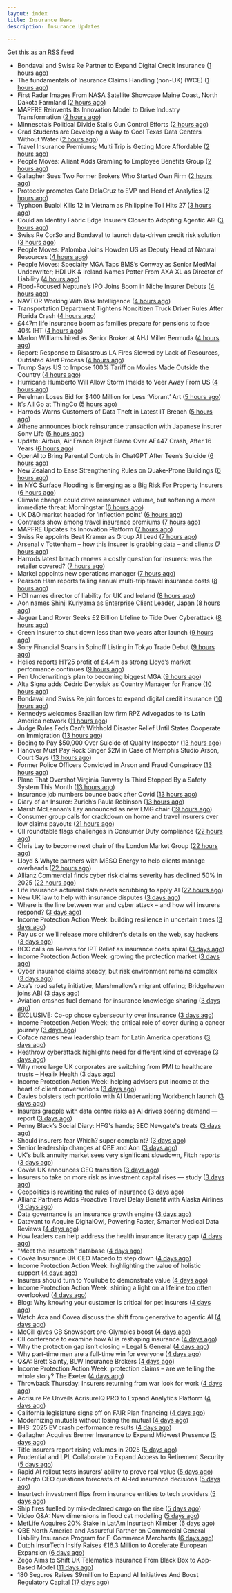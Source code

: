 ```yaml
---
layout: index
title: Insurance News
description: Insurance Updates

---
```


[Get this as an RSS feed](/insurance.rss)

<!-- news_marker starts -->
- Bondaval and Swiss Re Partner to Expand Digital Credit Insurance ([1 hours ago](https://www.insurtechinsights.com/bondaval-and-swiss-re-partner-to-expand-digital-credit-insurance/))
- The fundamentals of Insurance Claims Handling (non-UK) (WCE) ([1 hours ago](https://www.insurancebusinessmag.com/uk/guides/the-fundamentals-of-insurance-claims-handling-nonuk-wce-551320.aspx))
- First Radar Images From NASA Satellite Showcase Maine Coast, North Dakota Farmland ([2 hours ago](https://www.insurancejournal.com/news/midwest/2025/09/29/840964.htm))
- MAPFRE Reinvents Its Innovation Model to Drive Industry Transformation ([2 hours ago](https://www.insurtechinsights.com/mapfre-reinvents-its-innovation-model-to-drive-industry-transformation/))
- Minnesota’s Political Divide Stalls Gun Control Efforts ([2 hours ago](https://www.insurancejournal.com/news/midwest/2025/09/29/840959.htm))
- Grad Students are Developing a Way to Cool Texas Data Centers Without Water ([2 hours ago](https://www.insurancejournal.com/news/southcentral/2025/09/29/840953.htm))
- Travel Insurance Premiums; Multi Trip is Getting More Affordable ([2 hours ago](https://insurance-edge.net/2025/09/29/travel-insurance-premiums-multi-trip-is-getting-more-affordable/))
- People Moves: Alliant Adds Gramling to Employee Benefits Group ([2 hours ago](https://www.insurancejournal.com/news/southcentral/2025/09/29/840950.htm))
- Gallagher Sues Two Former Brokers Who Started Own Firm ([2 hours ago](https://www.insurancejournal.com/news/east/2025/09/29/840943.htm))
- Protecdiv promotes Cate DelaCruz to EVP and Head of Analytics ([2 hours ago](https://www.reinsurancene.ws/protecdiv-promotes-cate-delacruz-to-evp-and-head-of-analytics/))
- Typhoon Bualoi Kills 12 in Vietnam as Philippine Toll Hits 27 ([3 hours ago](https://www.insurancejournal.com/news/international/2025/09/29/840863.htm))
- Could an Identity Fabric Edge Insurers Closer to Adopting Agentic AI? ([3 hours ago](https://insurance-edge.net/2025/09/29/could-an-identity-fabric-edge-insurers-closer-to-adopting-agentic-ai/))
- Swiss Re CorSo and Bondaval to launch data-driven credit risk solution ([3 hours ago](https://www.reinsurancene.ws/swiss-re-corso-and-bondaval-to-launch-data-driven-credit-risk-solution/))
- People Moves: Palomba Joins Howden US as Deputy Head of Natural Resources ([4 hours ago](https://www.insurancejournal.com/news/national/2025/09/29/840768.htm))
- People Moves: Specialty MGA Taps BMS’s Conway as Senior MedMal Underwriter; HDI UK & Ireland Names Potter From AXA XL as Director of Liability ([4 hours ago](https://www.insurancejournal.com/news/international/2025/09/29/840911.htm))
- Flood-Focused Neptune’s IPO Joins Boom in Niche Insurer Debuts ([4 hours ago](https://www.insurancejournal.com/news/southeast/2025/09/29/840920.htm))
- NAVTOR Working With Risk Intelligence ([4 hours ago](https://insurance-edge.net/2025/09/29/navtor-working-with-risk-intelligence/))
- Transportation Department Tightens Noncitizen Truck Driver Rules After Florida Crash ([4 hours ago](https://www.insurancejournal.com/news/southeast/2025/09/29/840913.htm))
- £447m life insurance boom as families prepare for pensions to face 40% IHT ([4 hours ago](https://ifamagazine.com/447m-life-insurance-boom-as-families-prepare-for-pensions-to-face-40-iht/))
- Marlon Williams hired as Senior Broker at AHJ Miller Bermuda ([4 hours ago](https://www.reinsurancene.ws/marlon-williams-hired-as-senior-broker-at-ahj-miller-bermuda/))
- Report: Response to Disastrous LA Fires Slowed by Lack of Resources, Outdated Alert Process ([4 hours ago](https://www.insurancejournal.com/news/west/2025/09/29/840905.htm))
- Trump Says US to Impose 100% Tariff on Movies Made Outside the Country ([4 hours ago](https://www.insurancejournal.com/news/national/2025/09/29/840897.htm))
- Hurricane Humberto Will Allow Storm Imelda to Veer Away From US ([4 hours ago](https://www.insurancejournal.com/news/southeast/2025/09/29/840888.htm))
- Perelman Loses Bid for $400 Million for Less ‘Vibrant’ Art ([5 hours ago](https://www.insurancejournal.com/news/national/2025/09/29/840886.htm))
- It’s All Go at ThingCo ([5 hours ago](https://insurance-edge.net/2025/09/29/its-all-go-at-thingco/))
- Harrods Warns Customers of Data Theft in Latest IT Breach ([5 hours ago](https://www.insurancejournal.com/news/international/2025/09/29/840882.htm))
- Athene announces block reinsurance transaction with Japanese insurer Sony Life ([5 hours ago](https://www.reinsurancene.ws/athene-announces-block-reinsurance-transaction-with-japanese-insurer-sony-life/))
- Update: Airbus, Air France Reject Blame Over AF447 Crash, After 16 Years ([6 hours ago](https://www.insurancejournal.com/news/international/2025/09/29/840878.htm))
- OpenAI to Bring Parental Controls in ChatGPT After Teen’s Suicide ([6 hours ago](https://www.insurancejournal.com/news/national/2025/09/29/840876.htm))
- New Zealand to Ease Strengthening Rules on Quake-Prone Buildings ([6 hours ago](https://www.insurancejournal.com/news/international/2025/09/29/840872.htm))
- In NYC Surface Flooding is Emerging as a Big Risk For Property Insurers ([6 hours ago](https://insurance-edge.net/2025/09/29/in-nyc-surface-flooding-is-emerging-as-a-big-risk-for-property-insurers/))
- Climate change could drive reinsurance volume, but softening a more immediate threat: Morningstar ([6 hours ago](https://www.reinsurancene.ws/climate-change-could-drive-reinsurance-volume-but-softening-a-more-immediate-threat-morningstar/))
- UK D&O market headed for ‘inflection point’ ([6 hours ago](https://www.postonline.co.uk/commercial/7959121/uk-do-market-headed-for-%E2%80%98inflection-point%E2%80%99))
- Contrasts show among travel insurance premiums ([7 hours ago](https://www.postonline.co.uk/news/7959119/contrasts-show-among-travel-insurance-premiums))
- MAPFRE Updates Its Innovation Platform ([7 hours ago](https://insurance-edge.net/2025/09/29/mapfre-updates-its-innovation-platform/))
- Swiss Re appoints Beat Kramer as Group AI Lead ([7 hours ago](https://www.reinsurancene.ws/swiss-re-appoints-beat-kramer-as-group-ai-lead/))
- Arsenal v Tottenham – how this insurer is grabbing data – and clients ([7 hours ago](https://www.insurancebusinessmag.com/uk/news/breaking-news/arsenal-v-tottenham--how-this-insurer-is-grabbing-data--and-clients-551270.aspx))
- Harrods latest breach renews a costly question for insurers: was the retailer covered? ([7 hours ago](https://www.insurancebusinessmag.com/uk/news/cyber/harrods-latest-breach-renews-a-costly-question-for-insurers-was-the-retailer-covered-551269.aspx))
- Markel appoints new operations manager ([7 hours ago](https://www.insurancebusinessmag.com/uk/news/breaking-news/markel-appoints-new-operations-manager-551268.aspx))
- Pearson Ham reports falling annual multi-trip travel insurance costs ([8 hours ago](https://www.insurancebusinessmag.com/uk/news/travel/pearson-ham-reports-falling-annual-multitrip-travel-insurance-costs-551267.aspx))
- HDI names director of liability for UK and Ireland ([8 hours ago](https://www.insurancebusinessmag.com/uk/news/breaking-news/hdi-names-director-of-liability-for-uk-and-ireland-551265.aspx))
- Aon names Shinji Kuriyama as Enterprise Client Leader, Japan ([8 hours ago](https://www.reinsurancene.ws/aon-names-shinji-kuriyama-as-enterprise-client-leader-japan/))
- Jaguar Land Rover Seeks £2 Billion Lifeline to Tide Over Cyberattack ([8 hours ago](https://www.insurancejournal.com/news/international/2025/09/29/840849.htm))
- Green Insurer to shut down less than two years after launch ([9 hours ago](https://www.postonline.co.uk/broker/7959112/green-insurer-to-shut-down-less-than-two-years-after-launch))
- Sony Financial Soars in Spinoff Listing in Tokyo Trade Debut ([9 hours ago](https://www.insurancejournal.com/news/international/2025/09/29/840840.htm))
- Helios reports H1’25 profit of £4.4m as strong Lloyd’s market performance continues ([9 hours ago](https://www.reinsurancene.ws/helios-reports-h125-profit-of-4-4m-as-strong-lloyds-market-performance-continues/))
- Pen Underwriting’s plan to becoming biggest MGA ([9 hours ago](https://www.postonline.co.uk/commercial/7959029/pen-underwriting%E2%80%99s-plan-to-becoming-biggest-mga))
- Alta Signa adds Cédric Denysiak as Country Manager for France ([10 hours ago](https://www.reinsurancene.ws/alta-signa-adds-cedric-denysiak-as-country-manager-for-france/))
- Bondaval and Swiss Re join forces to expand digital credit insurance ([10 hours ago](https://www.insurancebusinessmag.com/uk/news/breaking-news/bondaval-and-swiss-re-join-forces-to-expand-digital-credit-insurance-551242.aspx))
- Kennedys welcomes Brazilian law firm RPZ Advogados to its Latin America network ([11 hours ago](https://www.reinsurancene.ws/kennedys-welcomes-brazilian-law-firm-rpz-advogados-to-its-latin-america-network/))
- Judge Rules Feds Can’t Withhold Disaster Relief Until States Cooperate on Immigration ([13 hours ago](https://www.insurancejournal.com/news/national/2025/09/29/840802.htm))
- Boeing to Pay $50,000 Over Suicide of Quality Inspector ([13 hours ago](https://www.insurancejournal.com/news/national/2025/09/29/840833.htm))
- Hanover Must Pay Rock Singer $2M in Case of Memphis Studio Arson, Court Says ([13 hours ago](https://www.insurancejournal.com/news/southeast/2025/09/29/840805.htm))
- Former Police Officers Convicted in Arson and Fraud Conspiracy ([13 hours ago](https://www.insurancejournal.com/news/east/2025/09/29/840824.htm))
- Plane That Overshot Virginia Runway Is Third Stopped By a Safety System This Month ([13 hours ago](https://www.insurancejournal.com/news/east/2025/09/29/840817.htm))
- Insurance job numbers bounce back after Covid ([13 hours ago](https://www.postonline.co.uk/people/7958064/insurance-job-numbers-bounce-back-after-covid))
- Diary of an Insurer: Zurich’s Paula Robinson ([13 hours ago](https://www.postonline.co.uk/commercial/7958071/diary-of-an-insurer-zurich%E2%80%99s-paula-robinson))
- Marsh McLennan’s Lay announced as new LMG chair ([19 hours ago](https://www.postonline.co.uk/news/7959110/marsh-mclennan%E2%80%99s-lay-announced-as-new-lmg-chair))
- Consumer group calls for crackdown on home and travel insurers over low claims payouts ([21 hours ago](https://www.insurancebusinessmag.com/uk/news/property-insurance/consumer-group-calls-for-crackdown-on-home-and-travel-insurers-over-low-claims-payouts-551202.aspx))
- CII roundtable flags challenges in Consumer Duty compliance ([22 hours ago](https://www.insurancebusinessmag.com/uk/news/breaking-news/cii-roundtable-flags-challenges-in-consumer-duty-compliance-551201.aspx))
- Chris Lay to become next chair of the London Market Group ([22 hours ago](https://www.insurancebusinessmag.com/uk/news/breaking-news/chris-lay-to-become-next-chair-of-the-london-market-group-551200.aspx))
- Lloyd & Whyte partners with MESO Energy to help clients manage overheads ([22 hours ago](https://www.insurancebusinessmag.com/uk/news/breaking-news/lloyd-and-whyte-partners-with-meso-energy-to-help-clients-manage-overheads-551199.aspx))
- Allianz Commercial finds cyber risk claims severity has declined 50% in 2025 ([22 hours ago](https://www.dig-in.com/news/allianz-commercial-cyber-risk-claims-severity-declined-50))
- Life insurance actuarial data needs scrubbing to apply AI ([22 hours ago](https://www.dig-in.com/news/life-insurance-actuarial-data-needs-scrubbing-to-apply-ai))
- New UK law to help with insurance disputes ([3 days ago](https://www.insurancebusinessmag.com/uk/news/breaking-news/new-uk-law-to-help-with-insurance-disputes-551153.aspx))
- Where is the line between war and cyber attack – and how will insurers respond? ([3 days ago](https://www.insurancebusinessmag.com/uk/news/cyber/where-is-the-line-between-war-and-cyber-attack--and-how-will-insurers-respond-551151.aspx))
- Income Protection Action Week: building resilience in uncertain times ([3 days ago](https://ifamagazine.com/income-protection-action-week-building-resilience-in-uncertain-times/))
- Pay us or we’ll release more children's details on the web, say hackers ([3 days ago](https://www.insurancebusinessmag.com/uk/news/cyber/pay-us-or-well-release-more-childrens-details-on-the-web-say-hackers-551180.aspx))
- BCC calls on Reeves for IPT Relief as insurance costs spiral ([3 days ago](https://www.insurancebusinessmag.com/uk/news/breaking-news/bcc-calls-on-reeves-for-ipt-relief-as-insurance-costs-spiral-551134.aspx))
- Income Protection Action Week: growing the protection market ([3 days ago](https://ifamagazine.com/income-protection-action-week-growing-the-protection-market/))
- Cyber insurance claims steady, but risk environment remains complex ([3 days ago](https://www.insurancebusinessmag.com/uk/news/cyber/cyber-insurance-claims-steady-but-risk-environment-remains-complex-551112.aspx))
- Axa’s road safety initiative; Marshmallow’s migrant offering; Bridgehaven joins ABI ([3 days ago](https://www.postonline.co.uk/news/7959099/axa%E2%80%99s-road-safety-initiative-marshmallow%E2%80%99s-migrant-offering-bridgehaven-joins-abi))
- Aviation crashes fuel demand for insurance knowledge sharing ([3 days ago](https://www.postonline.co.uk/news/7959101/aviation-crashes-fuel-demand-for-insurance-knowledge-sharing))
- EXCLUSIVE: Co-op chose cybersecurity over insurance ([3 days ago](https://www.insurancebusinessmag.com/uk/news/cyber/exclusive-coop-chose-cybersecurity-over-insurance-551156.aspx))
- Income Protection Action Week: the critical role of cover during a cancer journey ([3 days ago](https://ifamagazine.com/income-protection-action-week-the-critical-role-of-cover-during-a-cancer-journey/))
- Coface names new leadership team for Latin America operations ([3 days ago](https://www.insurancebusinessmag.com/uk/news/breaking-news/coface-names-new-leadership-team-for-latin-america-operations-551080.aspx))
- Heathrow cyberattack highlights need for different kind of coverage ([3 days ago](https://www.insurancebusinessmag.com/uk/news/cyber/heathrow-cyberattack-highlights-need-for-different-kind-of-coverage-551079.aspx))
- Why more large UK corporates are switching from PMI to healthcare trusts – Healix Health ([3 days ago](https://ifamagazine.com/why-more-large-uk-corporates-are-switching-from-pmi-to-healthcare-trusts-healix-health/))
- Income Protection Action Week: helping advisers put income at the heart of client conversations ([3 days ago](https://ifamagazine.com/income-protection-action-week-helping-advisers-put-income-at-the-heart-of-client-conversations/))
- Davies bolsters tech portfolio with AI Underwriting Workbench launch ([3 days ago](https://www.insurancebusinessmag.com/uk/news/technology/davies-bolsters-tech-portfolio-with-ai-underwriting-workbench-launch-551065.aspx))
- Insurers grapple with data centre risks as AI drives soaring demand — report ([3 days ago](https://www.insurancebusinessmag.com/uk/news/breaking-news/insurers-grapple-with-data-centre-risks-as-ai-drives-soaring-demand--report-551046.aspx))
- Penny Black’s Social Diary: HFG's hands; SEC Newgate's treats ([3 days ago](https://www.postonline.co.uk/people/7958919/penny-black%E2%80%99s-social-diary-hfgs-hands-sec-newgates-treats))
- Should insurers fear Which? super complaint? ([3 days ago](https://www.postonline.co.uk/personal/7959088/should-insurers-fear-which-super-complaint))
- Senior leadership changes at QBE and Aon ([3 days ago](https://www.insurancebusinessmag.com/uk/news/breaking-news/senior-leadership-changes-at-qbe-and-aon-551019.aspx))
- UK's bulk annuity market sees very significant slowdown, Fitch reports ([3 days ago](https://www.insurancebusinessmag.com/uk/news/breaking-news/uks-bulk-annuity-market-sees-very-significant-slowdown-fitch-reports-551018.aspx))
- Covéa UK announces CEO transition ([3 days ago](https://www.insurancebusinessmag.com/uk/news/breaking-news/covea-uk-announces-ceo-transition-551017.aspx))
- Insurers to take on more risk as investment capital rises — study ([3 days ago](https://www.insurancebusinessmag.com/uk/news/breaking-news/insurers-to-take-on-more-risk-as-investment-capital-rises--study-551015.aspx))
- Geopolitics is rewriting the rules of insurance ([3 days ago](https://www.dig-in.com/opinion/geopolitics-is-rewriting-the-rules-of-insurance))
- Allianz Partners Adds Proactive Travel Delay Benefit with Alaska Airlines ([3 days ago](https://www.insurtechinsights.com/allianz-partners-adds-proactive-travel-delay-benefit-with-alaska-airlines/))
- Data governance is an insurance growth engine ([3 days ago](https://www.dig-in.com/opinion/data-governance-is-an-insurance-growth-engine))
- Datavant to Acquire DigitalOwl, Powering Faster, Smarter Medical Data Reviews ([4 days ago](https://www.insurtechinsights.com/datavant-to-acquire-digitalowl-powering-faster-smarter-medical-data-reviews/))
- How leaders can help address the health insurance literacy gap ([4 days ago](https://www.dig-in.com/news/help-employees-navigate-their-health-insurance-coverage))
- "Meet the Insurtech" database ([4 days ago](https://www.dig-in.com/news/digital-insurances-meet-the-insurtech-database))
- Covéa Insurance UK CEO Macedo to step down ([4 days ago](https://www.postonline.co.uk/news/7959100/cov%C3%A9a-insurance-uk-ceo-macedo-to-step-down))
- Income Protection Action Week: highlighting the value of holistic support ([4 days ago](https://ifamagazine.com/income-protection-action-week-highlighting-the-value-of-holistic-support-as-day-four-draws-to-a-close/))
- Insurers should turn to YouTube to demonstrate value ([4 days ago](https://www.postonline.co.uk/personal/7959097/insurers-should-turn-to-youtube-to-demonstrate-value))
- Income Protection Action Week: shining a light on a lifeline too often overlooked ([4 days ago](https://ifamagazine.com/income-protection-action-week-shining-a-light-on-a-lifeline-too-often-overlooked/))
- Blog: Why knowing your customer is critical for pet insurers ([4 days ago](https://www.postonline.co.uk/market-access/7959036/blog-why-knowing-your-customer-is-critical-for-pet-insurers))
- Watch Axa and Covea discuss the shift from generative to agentic AI ([4 days ago](https://www.postonline.co.uk/technology/7959091/watch-axa-and-covea-discuss-the-shift-from-generative-to-agentic-ai))
- McGill gives GB Snowsport pre-Olympics boost ([4 days ago](https://www.postonline.co.uk/news/7959093/mcgill-gives-gb-snowsport-pre-olympics-boost))
- CII conference to examine how AI is reshaping insurance ([4 days ago](https://www.postonline.co.uk/news/7959076/cii-conference-to-examine-how-ai-is-reshaping-insurance))
- Why the protection gap isn’t closing – Legal & General ([4 days ago](https://ifamagazine.com/why-the-protection-gap-isnt-closing-legal-general/))
- Why part-time men are a full-time win for everyone ([4 days ago](https://www.postonline.co.uk/people/7959063/why-part-time-men-are-a-full-time-win-for-everyone))
- Q&A: Brett Sainty, BLW Insurance Brokers ([4 days ago](https://www.postonline.co.uk/broker/7958132/qa-brett-sainty-blw-insurance-brokers))
- Income Protection Action Week: protection claims – are we telling the whole story? The Exeter ([4 days ago](https://ifamagazine.com/income-protection-claims-are-we-telling-the-whole-story-the-exeter/))
- Throwback Thursday: Insurers returning from war look for work ([4 days ago](https://www.postonline.co.uk/broker/7956767/throwback-thursday-insurers-returning-from-war-look-for-work))
- Acrisure Re Unveils AcrisureIQ PRO to Expand Analytics Platform ([4 days ago](https://www.insurtechinsights.com/acrisure-re-unveils-acrisureiq-pro-to-expand-analytics-platform/))
- California legislature signs off on FAIR Plan financing ([4 days ago](https://www.dig-in.com/news/california-legislature-signs-off-on-fair-plan-financing))
- Modernizing mutuals without losing the mutual ([4 days ago](https://www.dig-in.com/opinion/modernizing-mutuals-without-losing-the-mutual))
- IIHS: 2025 EV crash performance results ([4 days ago](https://www.dig-in.com/news/iihs-2025-ev-crash-performance-results))
- Gallagher Acquires Bremer Insurance to Expand Midwest Presence ([5 days ago](https://www.insurtechinsights.com/gallagher-acquires-bremer-insurance-to-expand-midwest-presence/))
- Title insurers report rising volumes in 2025 ([5 days ago](https://www.dig-in.com/news/title-insurers-see-increased-volumes-in-2025))
- Prudential and LPL Collaborate to Expand Access to Retirement Security ([5 days ago](https://www.insurtechinsights.com/prudential-and-lpl-collaborate-to-expand-access-to-retirement-security/))
- Rapid AI rollout tests insurers’ ability to prove real value ([5 days ago](https://www.postonline.co.uk/news/7959090/rapid-ai-rollout-tests-insurers%E2%80%99-ability-to-prove-real-value))
- Defaqto CEO questions forecasts of AI-led insurance decisions ([5 days ago](https://www.postonline.co.uk/technology/7959089/defaqto-ceo-questions-forecasts-of-ai-led-insurance-decisions))
- Insurtech investment flips from insurance entities to tech providers ([5 days ago](https://www.postonline.co.uk/technology/7959087/insurtech-investment-flips-from-insurance-entities-to-tech-providers))
- Ship fires fuelled by mis-declared cargo on the rise ([5 days ago](https://www.postonline.co.uk/news/7959085/ship-fires-fuelled-by-mis-declared-cargo-on-the-rise))
- Video Q&A: New dimensions in flood cat modelling ([5 days ago](https://www.postonline.co.uk/technology/7959047/video-qa-new-dimensions-in-flood-cat-modelling))
- MetLife Acquires 20% Stake in LatAm Insurtech Klimber ([6 days ago](https://www.insurtechinsights.com/metlife-acquires-20-stake-in-latam-insurtech-klimber/))
- QBE North America and Assureful Partner on Commercial General Liability Insurance Program for E-Commerce Merchants ([6 days ago](https://www.insurtechinsights.com/qbe-north-america-and-assureful-partner-on-commercial-general-liability-insurance-program-for-e-commerce-merchants/))
- Dutch InsurTech Insify Raises €16.3 Million to Accelerate European Expansion ([6 days ago](https://www.insurtechinsights.com/dutch-insurtech-insify-raises-e16-3-million-to-accelerate-european-expansion/))
- Zego Aims to Shift UK Telematics Insurance From Black Box to App-Based Model ([11 days ago](https://thefintechtimes.com/zego-aims-to-shift-uk-telematics-insurance-from-black-box-to-app-based-model/))
- 180 Seguros Raises $9million to Expand AI Initiatives And Boost Regulatory Capital ([17 days ago](https://thefintechtimes.com/180-seguros-raises-9m-to-expand-ai-initiatives-and-boost-regulatory-capital/))

<!-- news_marker ends -->